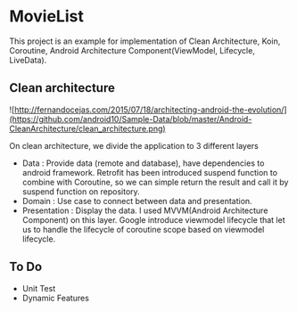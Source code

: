 # MovieList

This project is an example for implementation of Clean Architecture, Koin, Coroutine, Android Architecture Component(ViewModel, Lifecycle, LiveData).

Clean architecture
-----------------
![http://fernandocejas.com/2015/07/18/architecting-android-the-evolution/](https://github.com/android10/Sample-Data/blob/master/Android-CleanArchitecture/clean_architecture.png)

On clean architecture, we divide the application to 3 different layers

- Data : Provide data (remote and database), have dependencies to android framework. Retrofit has been introduced suspend function to combine with Coroutine, so we can simple return the result and call it by suspend function on repository.
- Domain : Use case to connect between data and presentation.
- Presentation : Display the data. I used MVVM(Android Architecture Component) on this layer. Google introduce viewmodel lifecycle that let us to handle the lifecycle of coroutine scope based on viewmodel lifecycle. 

To Do
-----------------

- Unit Test
- Dynamic Features
